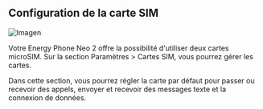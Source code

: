 ## Configuration de la carte SIM

![Imagen](http://static.energysistem.com/images/manuals/42762/57cd3fc55f858.jpg)

Votre Energy Phone Neo 2 offre la possibilité d'utiliser deux cartes microSIM. Sur la section Paramètres > Cartes SIM, vous pourrez gérer les cartes.

Dans cette section, vous pourrez régler la carte par défaut pour passer ou recevoir des appels, envoyer et recevoir des messages texte et la connexion de données.
